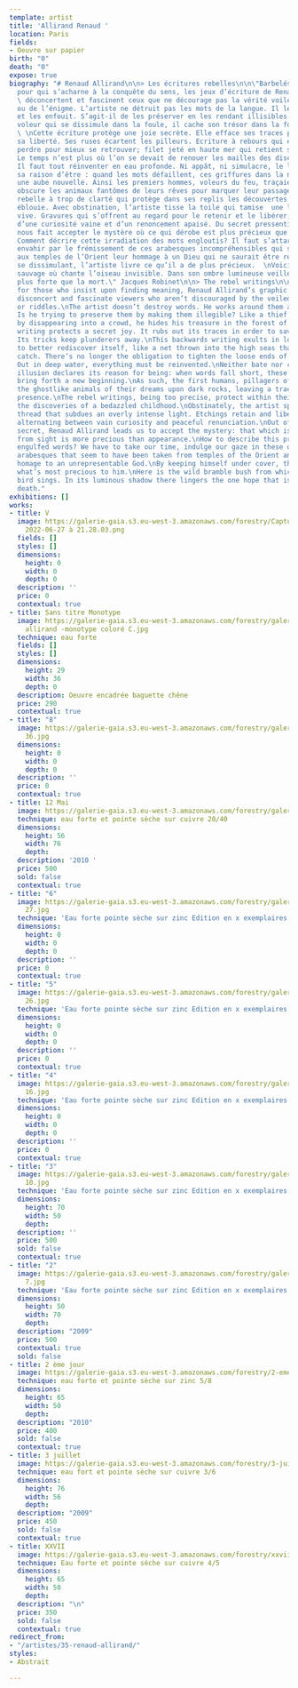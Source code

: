 ```yaml
---
template: artist
title: 'Allirand Renaud '
location: Paris
fields:
- Oeuvre sur papier
birth: "0"
death: "0"
expose: true
biography: "# Renaud Allirand\n\n> Les écritures rebelles\n\n\"Barbelés infranchissables
  pour qui s’acharne à la conquête du sens, les jeux d’écriture de Renaud Allirand
  \ déconcertent et fascinent ceux que ne décourage pas la vérité voilée du poème
  ou de l’énigme. L’artiste ne détruit pas les mots de la langue. Il les contourne
  et les enfouit. S’agit-il de les préserver en les rendant illisibles ? Comme un
  voleur qui se dissimule dans la foule, il cache son trésor dans la forêt des signes.
  \ \nCette écriture protège une joie secrète. Elle efface ses traces pour sauver
  sa liberté. Ses ruses écartent les pilleurs. Ecriture à rebours qui exulte de se
  perdre pour mieux se retrouver; filet jeté en haute mer qui retient sa capture.
  Le temps n’est plus où l’on se devait de renouer les mailles des discours galvaudés.
  Il faut tout réinventer en eau profonde. Ni appât, ni simulacre, le leurre proclame
  sa raison d’être : quand les mots défaillent, ces griffures dans la nuit creusent
  une aube nouvelle. Ainsi les premiers hommes, voleurs du feu, traçaient sur la roche
  obscure les animaux fantômes de leurs rêves pour marquer leur passage.  \nEcriture
  rebelle à trop de clarté qui protège dans ses replis les découvertes de l’enfance
  éblouie. Avec obstination, l’artiste tisse la toile qui tamise  une lumière trop
  vive. Gravures qui s’offrent au regard pour le retenir et le libérer; alternance
  d’une curiosité vaine et d’un renoncement apaisé. Du secret pressenti, Renaud Allirand
  nous fait accepter le mystère où ce qui dérobe est plus précieux que l’apparence.
  Comment décrire cette irradiation des mots engloutis? Il faut s’attarder et se laisser
  envahir par le frémissement de ces arabesques incompréhensibles qui semblent emprunter
  aux temples de l’Orient leur hommage à un Dieu qui ne saurait être représenté. En
  se dissimulant, l’artiste livre ce qu’il a de plus précieux.  \nVoici le roncier
  sauvage où chante l’oiseau invisible. Dans son ombre lumineuse veille l’espérance
  plus forte que la mort.\" Jacques Robinet\n\n> The rebel writings\n\nImpenetrable
  for those who insist upon finding meaning, Renaud Allirand’s graphic writings both
  disconcert and fascinate viewers who aren’t discouraged by the veiled truth of poems
  or riddles.\nThe artist doesn’t destroy words. He works around them and buries them.
  Is he trying to preserve them by making them illegible? Like a thief who gets away
  by disappearing into a crowd, he hides his treasure in the forest of signs.\nThis
  writing protects a secret joy. It rubs out its traces in order to save its freedom.
  Its tricks keep plunderers away.\nThis backwards writing exults in losing itself
  to better rediscover itself, like a net thrown into the high seas that retains its
  catch. There’s no longer the obligation to tighten the loose ends of clichéd discourse.
  Out in deep water, everything must be reinvented.\nNeither bate nor charade, the
  illusion declares its reason for being: when words fall short, these enigmatic marks
  bring forth a new beginning.\nAs such, the first humans, pillagers of fire, drew
  the ghostlike animals of their dreams upon dark rocks, leaving a trace of their
  presence.\nThe rebel writings, being too precise, protect within their recesses
  the discoveries of a bedazzled childhood.\nObstinately, the artist spins a graphic
  thread that subdues an overly intense light. Etchings retain and liberate the gaze,
  alternating between vain curiosity and peaceful renunciation.\nOut of an intuitive
  secret, Renaud Allirand leads us to accept the mystery: that which is concealed
  from sight is more precious than appearance.\nHow to describe this profusion of
  engulfed words? We have to take our time, indulge our gaze in these quivering, indecipherable
  arabesques that seem to have been taken from temples of the Orient and drawn in
  homage to an unrepresentable God.\nBy keeping himself under cover, the artist offers
  what’s most precious to him.\nHere is the wild bramble bush from which an invisible
  bird sings. In its luminous shadow there lingers the one hope that is stronger than
  death."
exhibitions: []
works:
- title: V
  image: https://galerie-gaia.s3.eu-west-3.amazonaws.com/forestry/Capture d’écran
    2022-06-27 à 21.28.03.png
  fields: []
  styles: []
  dimensions:
    height: 0
    width: 0
    depth: 0
  description: ''
  price: 0
  contextual: true
- title: Sans titre Monotype
  image: https://galerie-gaia.s3.eu-west-3.amazonaws.com/forestry/galerie gaia-renaud
    allirand -monotype coloré C.jpg
  technique: eau forte
  fields: []
  styles: []
  dimensions:
    height: 29
    width: 36
    depth: 0
  description: Oeuvre encadrée baguette chêne
  price: 290
  contextual: true
- title: "8"
  image: https://galerie-gaia.s3.eu-west-3.amazonaws.com/forestry/galeriegaia_Allirand_Gravure_format(HxL)-
    36.jpg
  dimensions:
    height: 0
    width: 0
    depth: 0
  description: ''
  price: 0
  contextual: true
- title: 12 Mai
  image: https://galerie-gaia.s3.eu-west-3.amazonaws.com/forestry/galeriegaia-12mai-RenaudALLIRAND-2010-eauForte-pointeSecheSurCuivre-40x50cm.jpeg
  technique: eau forte et pointe sèche sur cuivre 20/40
  dimensions:
    height: 56
    width: 76
    depth: 
  description: '2010 '
  price: 500
  sold: false
  contextual: true
- title: "6"
  image: https://galerie-gaia.s3.eu-west-3.amazonaws.com/forestry/galeriegaia_Allirand_Gravure_format(HxL)-
    27.jpg
  technique: 'Eau forte pointe sèche sur zinc Edition en x exemplaires '
  dimensions:
    height: 0
    width: 0
    depth: 0
  description: ''
  price: 0
  contextual: true
- title: "5"
  image: https://galerie-gaia.s3.eu-west-3.amazonaws.com/forestry/galeriegaia_Allirand_Gravure_format(HxL)-
    26.jpg
  technique: 'Eau forte pointe sèche sur zinc Edition en x exemplaires '
  dimensions:
    height: 0
    width: 0
    depth: 0
  description: ''
  price: 0
  contextual: true
- title: "4"
  image: https://galerie-gaia.s3.eu-west-3.amazonaws.com/forestry/galeriegaia_Allirand_Gravure_format(HxL)-
    16.jpg
  technique: 'Eau forte pointe sèche sur zinc Edition en x exemplaires '
  dimensions:
    height: 0
    width: 0
    depth: 0
  description: ''
  price: 0
  contextual: true
- title: "3"
  image: https://galerie-gaia.s3.eu-west-3.amazonaws.com/forestry/galeriegaia_Allirand_Gravure_format(HxL)-
    10.jpg
  technique: 'Eau forte pointe sèche sur zinc Edition en x exemplaires '
  dimensions:
    height: 70
    width: 50
    depth: 
  description: ''
  price: 500
  sold: false
  contextual: true
- title: "2"
  image: https://galerie-gaia.s3.eu-west-3.amazonaws.com/forestry/galeriegaia_Allirand_Gravure_format(HxL)-
    7.jpg
  technique: 'Eau forte pointe sèche sur zinc Edition en x exemplaires '
  dimensions:
    height: 50
    width: 70
    depth: 
  description: "2009"
  price: 500
  contextual: true
  sold: false
- title: 2 ème jour
  image: https://galerie-gaia.s3.eu-west-3.amazonaws.com/forestry/2-eme-jour.jpg
  technique: eau forte et pointe sèche sur zinc 5/8
  dimensions:
    height: 65
    width: 50
    depth: 
  description: "2010"
  price: 400
  sold: false
  contextual: true
- title: 3 juillet
  image: https://galerie-gaia.s3.eu-west-3.amazonaws.com/forestry/3-juillet.jpg
  technique: eau fort et pointe sèche sur cuivre 3/6
  dimensions:
    height: 76
    width: 56
    depth: 
  description: "2009"
  price: 450
  sold: false
  contextual: true
- title: XXVII
  image: https://galerie-gaia.s3.eu-west-3.amazonaws.com/forestry/xxvii.jpg
  technique: Eau forte et pointe sèche sur cuivre 4/5
  dimensions:
    height: 65
    width: 50
    depth: 
  description: "\n"
  price: 350
  sold: false
  contextual: true
redirect_from:
- "/artistes/35-renaud-allirand/"
styles:
- Abstrait

---
```

